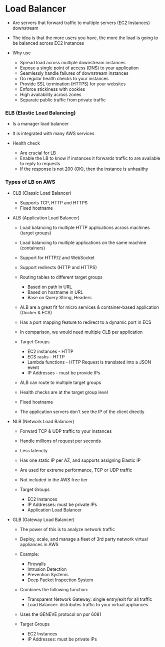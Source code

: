 # Load Balancer
  - Are servers that forward traffic to multiple servers (EC2 Instances) downstream
  - The idea is that the more users you have, the more the load is going to be balanced across EC2 Instances

  - Why use
    - Spread load across multiple downstream instances
    - Expose a single point of access (DNS) to your application
    - Seamlessly handle failures of downstream instances
    - Do regular health checks to your instances
    - Provide SSL termination (HTTPS) for your websites
    - Enforce stickiness with cookies
    - High availability across zones
    - Separate public traffic from private traffic

### ELB (Elastic Load Balancing)
  - Is a manager load balancer
  - It is integrated with many AWS services

  - Health check
    - Are crucial for LB
    - Enable the LB to know if instances it forwards traffic to are available to reply to requests
    - If the response is not 200 (OK), then the instance is unhealthy

### Types of LB on AWS

  - CLB (Classic Load Balancer)
    - Supports TCP, HTTP and HTTPS
    - Fixed hostname

  - ALB (Application Load Balancer)
    - Load balancing to multiple HTTP applications across machines (target groups)
    - Load balancing to multiple applications on the same machine (containers)
    - Support for HTTP/2 and WebSocket
    - Support redirects (HTTP and HTTPS)

    - Routing tables to different target groups
      - Based on path in URL
      - Based on hostname in URL
      - Base on Query String, Headers
    
    - ALB are a great fit for micro services & container-based application (Docker & ECS)
    - Has a port mapping feature to redirect to a dynamic port in ECS
    - In comparison, we would need multiple CLB per application

    - Target Groups
      - EC2 instances - HTTP
      - ECS rasks - HTTP
      - Lambda functions - HTTP Request is translated into a JSON event
      - IP Addresses - must be provide IPs

    - ALB can route to multiple target groups
    - Health checks are at the target group level

    - Fixed hostname
    - The application servers don't see the IP of the client directly
  
  - NLB (Network Load Balancer)
    - Forward TCP & UDP traffic to your instances
    - Handle millions of request per seconds
    - Less latencty

    - Has one static IP per AZ, and supports assigning Elastic IP
    - Are used for extreme performance, TCP or UDP traffic
    - Not included in the AWS free tier

    - Target Groups
      - EC2 Instances
      - IP Addresses: must be private IPs
      - Application Load Balancer
    
  - GLB (Gateway Load Balancer)
    - The power of this is to analyze network traffic

    - Deploy, scale, and manage a fleet of 3rd party network virtual appliances in AWS
    - Example: 
      - Firewalls
      - Intrusion Detection 
      - Prevention Systems
      - Deep Packet Inspection System

    - Combines the following function: 
      - Transparent Network Gateway: single entry/exit for all traffic
      - Load Balancer: distributes traffic to your virtual appliances
    
    - Uses the GENEVE protocol on por 6081

    - Target Groups
      - EC2 Instances
      - IP Addresses: must be private IPs 